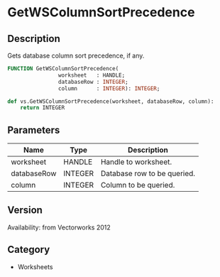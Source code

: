 # GetWSColumnSortPrecedence

## Description
Gets database column sort precedence, if any.

```pascal
FUNCTION GetWSColumnSortPrecedence(
				worksheet   : HANDLE;
				databaseRow : INTEGER;
				column      : INTEGER): INTEGER;
```

```python
def vs.GetWSColumnSortPrecedence(worksheet, databaseRow, column):
    return INTEGER
```

## Parameters
|Name|Type|Description|
|---|---|---|
|worksheet|HANDLE|Handle to worksheet.|
|databaseRow|INTEGER|Database row to be queried.|
|column|INTEGER|Column to be queried.|

## Version
Availability: from Vectorworks 2012

## Category
* Worksheets

